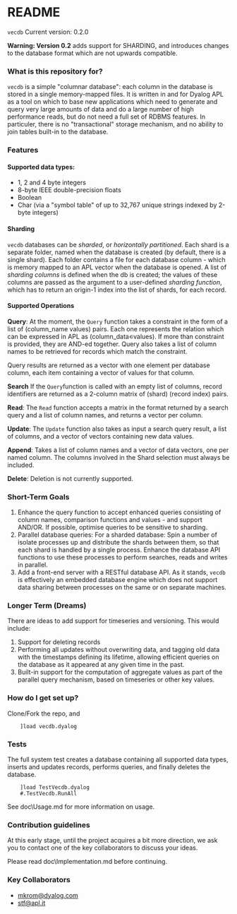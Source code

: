﻿# README #

`vecdb`
Current version: 0.2.0

**Warning: Version 0.2** adds support for SHARDING, and introduces changes to the database format which are not upwards compatible.

### What is this repository for? ###
`vecdb` is a simple "columnar database": each column in the database is stored in a single memory-mapped files. It is written in and for Dyalog APL as a tool on which to base new applications which need to generate and query very large amounts of data and do a large number of high performance reads, but do not need a full set of RDBMS features. In particuler, there is no "transactional" storage mechanism, and no ability to join tables built-in to the database.

### Features

#### Supported data types: ####

* 1, 2 and 4 byte integers
* 8-byte IEEE double-precision floats
* Boolean
* Char (via a "symbol table" of up to 32,767 unique strings indexed by 2-byte integers)

#### Sharding ####

`vecdb` databases can be *sharded*, or *horizontally partitioned*. Each shard is a separate folder, named when the database is created (by default, there is a single shard). Each folder contains a file for each database column - which is memory mapped to an APL vector when the database is opened. A list of *sharding columns* is defined when the db is created; the values of these columns are passed as the argument to a user-defined *sharding function*, which has to return an origin-1 index into the list of shards, for each record.

#### Supported Operations ####

**Query**: At the moment, the `Query` function takes a constraint in the form of a list of (column_name values) pairs. Each one represents the relation which can be expressed in APL as (column_data∊values). If more than constraint is provided, they are AND-ed together. 
Query also takes a list of column names to be retrieved for records which match the constraint.

Query results are returned as a vector with one element per database column, each item containing a vector of values for that column.

**Search** If the `Query`function is called with an empty list of columns, record identifiers are returned as a 2-column matrix of (shard) (record index) pairs.

**Read**: The `Read` function accepts a matrix in the format returned by a search query and a list of column names, and returns a vector per column.

**Update**: The `Update` function also takes as input a search query result, a list of columns, and a vector of vectors containing new data values.

**Append**: Takes a list of column names and a vector of data vectors, one per named column. The columns involved in the Shard selection must always be included.

**Delete**: Deletion is not currently supported.

### Short-Term Goals ###

1. Enhance the query function to accept enhanced queries consisting of column names, comparison functions and values - and support AND/OR. If possible, optimise queries to be sensitive to sharding.
1. Parallel database queries: For a sharded database: Spin a number of isolate processes up and distribute the shards between them, so that each shard is handled by a single process. Enhance the database API functions to use these processes to perform searches, reads and writes in parallel.
1. Add a front-end server with a RESTful database API. As it stands, `vecdb` is effectively an embedded database engine which does not support data sharing between processes on the same or on separate machines.

### Longer Term (Dreams) ###

There are ideas to add support for timeseries and versioning. This would include:

1. Support for deleting records
1. Performing all updates without overwriting data, and tagging old data with the timestamps defining its lifetime, allowing efficient queries on the database as it appeared at any given time in the past.
1. Built-in support for the computation of aggregate values as part of the parallel query mechanism, based on timeseries or other key values.

### How do I get set up? ###

Clone/Fork the repo, and

```apl
    ]load vecdb.dyalog
```

### Tests ###

The full system test creates a database containing all supported data types, inserts and updates records, performs queries, and finally deletes the database.

```apl
    ]load TestVecdb.dyalog
    #.TestVecdb.RunAll
```

See doc\Usage.md for more information on usage.

### Contribution guidelines ###

At this early stage, until the project acquires a bit more direction, we ask you to contact one of the key collaborators to discuss your ideas.

Please read doc\Implementation.md before continuing.

### Key Collaborators ###

* mkrom@dyalog.com
* stf@apl.it

